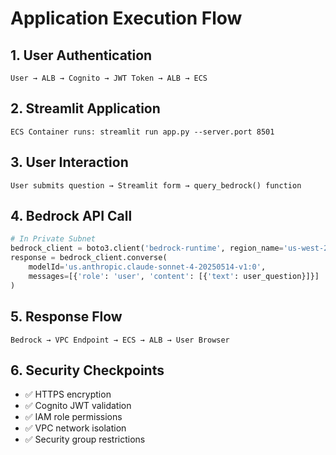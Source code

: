 # Application Execution Flow

## 1. User Authentication
```
User → ALB → Cognito → JWT Token → ALB → ECS
```

## 2. Streamlit Application
```
ECS Container runs: streamlit run app.py --server.port 8501
```

## 3. User Interaction
```
User submits question → Streamlit form → query_bedrock() function
```

## 4. Bedrock API Call
```python
# In Private Subnet
bedrock_client = boto3.client('bedrock-runtime', region_name='us-west-2')
response = bedrock_client.converse(
    modelId='us.anthropic.claude-sonnet-4-20250514-v1:0',
    messages=[{'role': 'user', 'content': [{'text': user_question}]}]
)
```

## 5. Response Flow
```
Bedrock → VPC Endpoint → ECS → ALB → User Browser
```

## 6. Security Checkpoints
- ✅ HTTPS encryption
- ✅ Cognito JWT validation
- ✅ IAM role permissions
- ✅ VPC network isolation
- ✅ Security group restrictions
